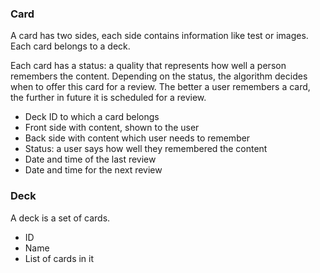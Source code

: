 ### Card
A card has two sides, each side contains information like test or images.
Each card belongs to a deck.

Each card has a status: a quality that represents how well a person remembers the content. 
Depending on the status, the algorithm decides when to offer this card for a review. 
The better a user remembers a card, the further in future it is scheduled for a review.

- Deck ID to which a card belongs
- Front side with content, shown to the user
- Back side with content which user needs to remember
- Status: a user says how well they remembered the content 
- Date and time of the last review
- Date and time for the next review

### Deck
A deck is a set of cards. 

- ID
- Name
- List of cards in it

